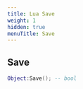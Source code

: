 ```yaml
---
title: Lua Save
weight: 1
hidden: true
menuTitle: Save
---
```

## Save
```lua
Object:Save(); -- bool
```